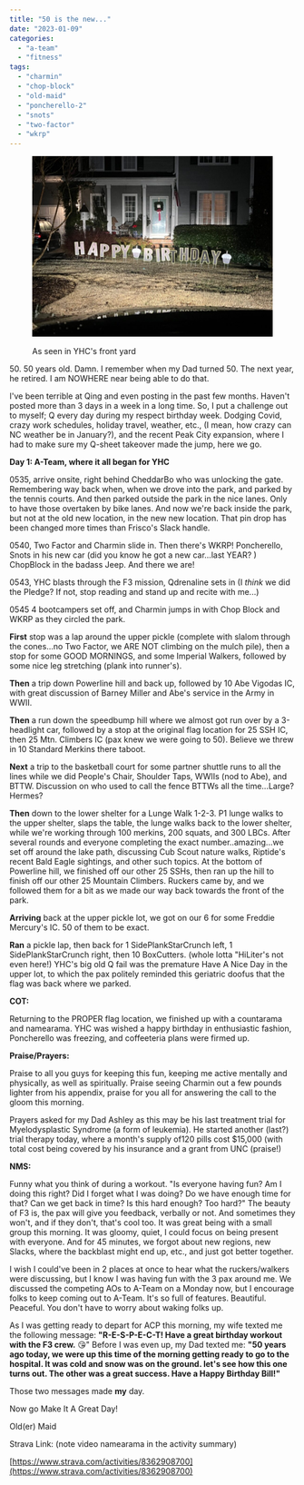 ```yaml
---
title: "50 is the new..."
date: "2023-01-09"
categories: 
  - "a-team"
  - "fitness"
tags: 
  - "charmin"
  - "chop-block"
  - "old-maid"
  - "poncherello-2"
  - "snots"
  - "two-factor"
  - "wkrp"
---
```


<figure>

![](images/hbd-1-1024x768.jpg)

<figcaption>

As seen in YHC's front yard

</figcaption>

</figure>

50\. 50 years old. Damn. I remember when my Dad turned 50. The next year, he retired. I am NOWHERE near being able to do that.

I've been terrible at Qing and even posting in the past few months. Haven't posted more than 3 days in a week in a long time. So, I put a challenge out to myself; Q every day during my respect birthday week. Dodging Covid, crazy work schedules, holiday travel, weather, etc., (I mean, how crazy can NC weather be in January?), and the recent Peak City expansion, where I had to make sure my Q-sheet takeover made the jump, here we go.

**Day 1: A-Team, where it all began for YHC**

0535, arrive onsite, right behind CheddarBo who was unlocking the gate. Remembering way back when, when we drove into the park, and parked by the tennis courts. And then parked outside the park in the nice lanes. Only to have those overtaken by bike lanes. And now we're back inside the park, but not at the old new location, in the new new location. That pin drop has been changed more times than Frisco's Slack handle.

0540, Two Factor and Charmin slide in. Then there's WKRP! Poncherello, Snots in his new car (did you know he got a new car...last YEAR? <facepalm>) ChopBlock in the badass Jeep. And there we are!

0543, YHC blasts through the F3 mission, Qdrenaline sets in (I _think_ we did the Pledge? If not, stop reading and stand up and recite with me...)

0545 4 bootcampers set off, and Charmin jumps in with Chop Block and WKRP as they circled the park.

**First** stop was a lap around the upper pickle (complete with slalom through the cones...no Two Factor, we ARE NOT climbing on the mulch pile), then a stop for some GOOD MORNINGS, and some Imperial Walkers, followed by some nice leg stretching (plank into runner's).

**Then** a trip down Powerline hill and back up, followed by 10 Abe Vigodas IC, with great discussion of Barney Miller and Abe's service in the Army in WWII.

**Then** a run down the speedbump hill where we almost got run over by a 3-headlight car, followed by a stop at the original flag location for 25 SSH IC, then 25 Mtn. Climbers IC (pax knew we were going to 50). Believe we threw in 10 Standard Merkins there taboot.

**Next** a trip to the basketball court for some partner shuttle runs to all the lines while we did People's Chair, Shoulder Taps, WWIIs (nod to Abe), and BTTW. Discussion on who used to call the fence BTTWs all the time...Large? Hermes?

**Then** down to the lower shelter for a Lunge Walk 1-2-3. P1 lunge walks to the upper shelter, slaps the table, the lunge walks back to the lower shelter, while we're working through 100 merkins, 200 squats, and 300 LBCs. After several rounds and everyone completing the exact number..amazing...we set off around the lake path, discussing Cub Scout nature walks, Riptide's recent Bald Eagle sightings, and other such topics. At the bottom of Powerline hill, we finished off our other 25 SSHs, then ran up the hill to finish off our other 25 Mountain Climbers. Ruckers came by, and we followed them for a bit as we made our way back towards the front of the park.

**Arriving** back at the upper pickle lot, we got on our 6 for some Freddie Mercury's IC. 50 of them to be exact.

**Ran** a pickle lap, then back for 1 SidePlankStarCrunch left, 1 SidePlankStarCrunch right, then 10 BoxCutters. (whole lotta "HiLiter's not even here!) YHC's big old Q fail was the premature Have A Nice Day in the upper lot, to which the pax politely reminded this geriatric doofus that the flag was back where we parked.

**COT:**

Returning to the PROPER flag location, we finished up with a countarama and namearama. YHC was wished a happy birthday in enthusiastic fashion, Poncherello was freezing, and coffeeteria plans were firmed up.

**Praise/Prayers:**

Praise to all you guys for keeping this fun, keeping me active mentally and physically, as well as spiritually. Praise seeing Charmin out a few pounds lighter from his appendix, praise for you all for answering the call to the gloom this morning.

Prayers asked for my Dad Ashley as this may be his last treatment trial for Myelodysplastic Syndrome (a form of leukemia). He started another (last?) trial therapy today, where a month's supply of120 pills cost $15,000 (with total cost being covered by his insurance and a grant from UNC (praise!)

**NMS:**

Funny what you think of during a workout. "Is everyone having fun? Am I doing this right? Did I forget what I was doing? Do we have enough time for that? Can we get back in time? Is this hard enough? Too hard?" The beauty of F3 is, the pax will give you feedback, verbally or not. And sometimes they won't, and if they don't, that's cool too. It was great being with a small group this morning. It was gloomy, quiet, I could focus on being present with everyone. And for 45 minutes, we forgot about new regions, new Slacks, where the backblast might end up, etc., and just got better together.

I wish I could've been in 2 places at once to hear what the ruckers/walkers were discussing, but I know I was having fun with the 3 pax around me. We discussed the competing AOs to A-Team on a Monday now, but I encourage folks to keep coming out to A-Team. It's so full of features. Beautiful. Peaceful. You don't have to worry about waking folks up.

As I was getting ready to depart for ACP this morning, my wife texted me the following message: **"R-E-S-P-E-C-T! Have a great birthday workout with the F3 crew.** 😘" Before I was even up, my Dad texted me: **"50 years ago today, we were up this time of the morning getting ready to go to the hospital. It was cold and snow was on the ground. let's see how this one turns out. The other was a great success. Have a Happy Birthday Bill!"**

Those two messages made **my** day.

Now go Make It A Great Day!

Old(er) Maid

Strava Link: (note video namearama in the activity summary)

[https://www.strava.com/activities/8362908700](https://www.strava.com/activities/8362908700)
